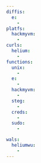 ```yaml
---
diffis:
  e:
    -
platfs:
  hackmyvm:
    -
curls:
  helium:
    -
functions:
  unix:
    -
  e:
    -
  hackmyvm:
    -
  steg:
    -
  creds:
    -
  sudo:
    -

wals:
  heliumwu:
    -
---
```

